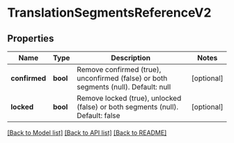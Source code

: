# TranslationSegmentsReferenceV2

## Properties
Name | Type | Description | Notes
------------ | ------------- | ------------- | -------------
**confirmed** | **bool** | Remove confirmed (true), unconfirmed (false) or both segments (null). Default: null | [optional] 
**locked** | **bool** | Remove locked (true), unlocked (false) or both segments (null). Default: false | [optional] 

[[Back to Model list]](../README.md#documentation-for-models) [[Back to API list]](../README.md#documentation-for-api-endpoints) [[Back to README]](../README.md)

